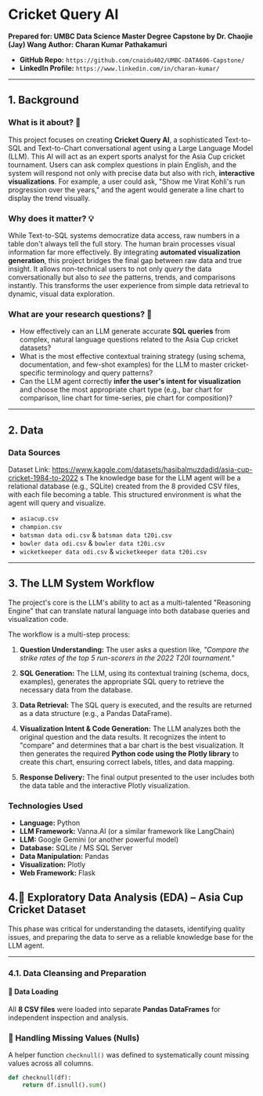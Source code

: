 # Cricket Query AI 

**Prepared for: UMBC Data Science Master Degree Capstone by Dr. Chaojie (Jay) Wang**
**Author: Charan Kumar Pathakamuri**

- **GitHub Repo:** `https://github.com/cnaidu402/UMBC-DATA606-Capstone/`
- **LinkedIn Profile:** `https://www.linkedin.com/in/charan-kumar/`


---

## 1. Background

### What is it about? 🏏

This project focuses on creating **Cricket Query AI**, a sophisticated Text-to-SQL and Text-to-Chart conversational agent using a Large Language Model (LLM). This AI will act as an expert sports analyst for the Asia Cup cricket tournament. Users can ask complex questions in plain English, and the system will respond not only with precise data but also with rich, **interactive visualizations**. For example, a user could ask, "Show me Virat Kohli's run progression over the years," and the agent would generate a line chart to display the trend visually.

### Why does it matter? 💡

While Text-to-SQL systems democratize data access, raw numbers in a table don't always tell the full story. The human brain processes visual information far more effectively. By integrating **automated visualization generation**, this project bridges the final gap between raw data and true insight. It allows non-technical users to not only *query* the data conversationally but also to *see* the patterns, trends, and comparisons instantly. This transforms the user experience from simple data retrieval to dynamic, visual data exploration.

### What are your research questions? 🤔

* How effectively can an LLM generate accurate **SQL queries** from complex, natural language questions related to the Asia Cup cricket datasets?
* What is the most effective contextual training strategy (using schema, documentation, and few-shot examples) for the LLM to master cricket-specific terminology and query patterns?
* Can the LLM agent correctly **infer the user's intent for visualization** and choose the most appropriate chart type (e.g., bar chart for comparison, line chart for time-series, pie chart for composition)?


---

## 2. Data

### Data Sources
Dataset Link: https://www.kaggle.com/datasets/hasibalmuzdadid/asia-cup-cricket-1984-to-2022 s
The knowledge base for the LLM agent will be a relational database (e.g., SQLite) created from the 8 provided CSV files, with each file becoming a table. This structured environment is what the agent will query and visualize.
* `asiacup.csv`
* `champion.csv`
* `batsman data odi.csv` & `batsman data t20i.csv`
* `bowler data odi.csv` & `bowler data t20i.csv`
* `wicketkeeper data odi.csv` & `wicketkeeper data t20i.csv`

---

## 3. The LLM System Workflow

The project's core is the LLM's ability to act as a multi-talented "Reasoning Engine" that can translate natural language into both database queries and visualization code.

The workflow is a multi-step process:

1.  **Question Understanding:** The user asks a question like, *"Compare the strike rates of the top 5 run-scorers in the 2022 T20I tournament."*

2.  **SQL Generation:** The LLM, using its contextual training (schema, docs, examples), generates the appropriate SQL query to retrieve the necessary data from the database.

3.  **Data Retrieval:** The SQL query is executed, and the results are returned as a data structure (e.g., a Pandas DataFrame).

4.  **Visualization Intent & Code Generation:** The LLM analyzes both the original question and the data results. It recognizes the intent to "compare" and determines that a bar chart is the best visualization. It then generates the required **Python code using the Plotly library** to create this chart, ensuring correct labels, titles, and data mapping.

5.  **Response Delivery:** The final output presented to the user includes both the data table and the interactive Plotly visualization.



### Technologies Used

* **Language:** Python
* **LLM Framework:** Vanna.AI (or a similar framework like LangChain)
* **LLM:** Google Gemini (or another powerful model)
* **Database:** SQLite / MS SQL Server
* **Data Manipulation:** Pandas
* **Visualization:** Plotly
* **Web Framework:** Flask
## 4.🏏 Exploratory Data Analysis (EDA) – Asia Cup Cricket Dataset

This phase was critical for understanding the datasets, identifying quality issues, and preparing the data to serve as a reliable knowledge base for the LLM agent.

---

### 4.1. Data Cleansing and Preparation

#### 🔹 Data Loading
All **8 CSV files** were loaded into separate **Pandas DataFrames** for independent inspection and analysis.

### 🔹 Handling Missing Values (Nulls)
A helper function `checknull()` was defined to systematically count missing values across all columns.

```python
def checknull(df):
    return df.isnull().sum()

